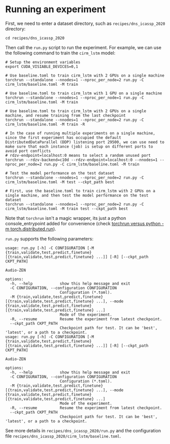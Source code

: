 # Running an experiment

First, we need to enter a dataset directory, such as `recipes/dns_icassp_2020` directory:

```shell
cd recipes/dns_icassp_2020
```

Then call the `run.py` script to run the experiment. For example, we can use the following command to train the `cirm_lstm` model:

```shell
# Setup the environment variables
export CUDA_VISIABLE_DEVICES=0,1

# Use baseline.toml to train cirm_lstm with 2 GPUs on a single machine
torchrun --standalone --nnodes=1 --nproc_per_node=2 run.py -C cirm_lstm/baseline.toml -M train

# Use baseline.toml to train cirm_lstm with 1 GPU on a single machine
torchrun --standalone --nnodes=1 --nproc_per_node=1 run.py -C cirm_lstm/baseline.toml -M train

# Use baseline.toml to train cirm_lstm with 2 GPUs on a single machine, and resume training from the last checkpoint
torchrun --standalone --nnodes=1 --nproc_per_node=2 run.py -C cirm_lstm/baseline.toml -M train -R

# In the case of running multiple experiments on a single machine, since the first experiment has occupied the default DistributedDataParallel (DDP) listening port 29500, we can use need to make sure that each instance (job) is setup on different ports to avoid port conflicts
# rdzv-endpoint=localhost:0 means to select a random unused port
torchrun --rdzv-backend=c10d --rdzv-endpoint=localhost:0 --nnodes=1 --nproc_per_node=2 run.py -C cirm_lstm/baseline.toml -M train

# Test the model performance on the test dataset
torchrun --standalone --nnodes=1 --nproc_per_node=2 run.py -C cirm_lstm/baseline.toml -M test --ckpt_path best

# First, use the baseline.toml to train cirm_lstm with 2 GPUs on a single machine, and then test the model performance on the test dataset
torchrun --standalone --nnodes=1 --nproc_per_node=2 run.py -C cirm_lstm/baseline.toml -M train test --ckpt_path best
```

Note that `torchrun` isn't a magic wrapper, its just a python console_entrypoint added for convenience (check [torchrun versus python -m torch.distributed.run](https://pytorch.org/docs/stable/elastic/run.html)).

`run.py` supports the following parameters:

```shell
usage: run.py [-h] -C CONFIGURATION [-M {train,validate,test,predict,finetune} [{train,validate,test,predict,finetune} ...]] [-R] [--ckpt_path CKPT_PATH]

Audio-ZEN

options:
  -h, --help            show this help message and exit
  -C CONFIGURATION, --configuration CONFIGURATION
                        Configuration (*.toml).
  -M {train,validate,test,predict,finetune} [{train,validate,test,predict,finetune} ...], --mode {train,validate,test,predict,finetune} [{train,validate,test,predict,finetune} ...]
                        Mode of the experiment.
  -R, --resume          Resume the experiment from latest checkpoint.
  --ckpt_path CKPT_PATH
                        Checkpoint path for test. It can be 'best', 'latest', or a path to a checkpoint.
usage: run.py [-h] -C CONFIGURATION [-M {train,validate,test,predict,finetune} [{train,validate,test,predict,finetune} ...]] [-R] [--ckpt_path CKPT_PATH]

Audio-ZEN

options:
  -h, --help            show this help message and exit
  -C CONFIGURATION, --configuration CONFIGURATION
                        Configuration (*.toml).
  -M {train,validate,test,predict,finetune} [{train,validate,test,predict,finetune} ...], --mode {train,validate,test,predict,finetune} [{train,validate,test,predict,finetune} ...]
                        Mode of the experiment.
  -R, --resume          Resume the experiment from latest checkpoint.
  --ckpt_path CKPT_PATH
                        Checkpoint path for test. It can be 'best', 'latest', or a path to a checkpoint.
```

See more details in `recipes/dns_icassp_2020/run.py` and the configuration file `recipes/dns_icassp_2020/cirm_lstm/baseline.toml`.
